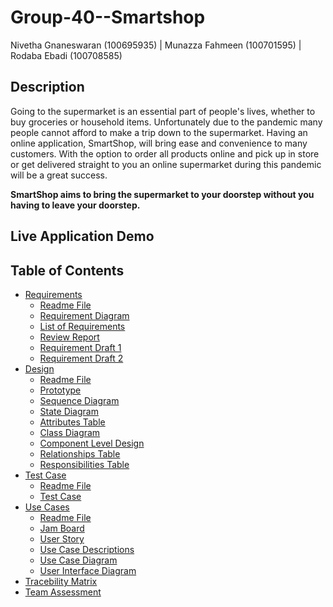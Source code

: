 # Group-40--Smartshop
Nivetha Gnaneswaran (100695935) | Munazza Fahmeen (100701595) | Rodaba Ebadi (100708585) 

## Description

Going to the supermarket is an essential part of people's lives, whether to buy groceries or household items. Unfortunately due to the pandemic many people cannot afford to make a trip down to the supermarket. Having an online application, SmartShop, will bring ease and convenience to many customers. With the option to order all products online and pick up in store or get delivered straight to you an online supermarket during this pandemic will be a great success. 

**SmartShop aims to bring the supermarket to your doorstep without you having to leave your doorstep.**

## Live Application Demo 

## Table of Contents

* [Requirements](https://github.com/SOFE2720/Group-40--Smartshop/tree/main/Requirements)
  * [Readme File](https://github.com/SOFE2720/Group-40--Smartshop/blob/main/Requirements/readme.md)
  * [Requirement Diagram](https://github.com/SOFE2720/Group-40--Smartshop/blob/main/Requirements/requirement%20diagram.png)
  * [List of Requirements](https://github.com/SOFE2720/Group-40--Smartshop/blob/main/Requirements/List_of_Requirements.pdf)
  * [Review Report](https://github.com/SOFE2720/Group-40--Smartshop/blob/main/Requirements/ReviewReport.pdf)
  * [Requirement Draft 1](https://github.com/SOFE2720/Group-40--Smartshop/blob/main/Requirements/requirements-1.png)
  * [Requirement Draft 2](https://github.com/SOFE2720/Group-40--Smartshop/blob/main/Requirements/requirements-2.png)
* [Design](https://github.com/SOFE2720/Group-40--Smartshop/tree/main/Design)
  * [Readme File](https://github.com/SOFE2720/Group-40--Smartshop/blob/main/Design/readme.md)
  * [Prototype](https://github.com/SOFE2720/Group-40--Smartshop/blob/main/Design/Prototype.gif)
  * [Sequence Diagram](https://github.com/SOFE2720/Group-40--Smartshop/blob/main/Design/Sequence%20Diagram.png)
  * [State Diagram](https://github.com/SOFE2720/Group-40--Smartshop/blob/main/Design/State%20Diagram.png)
  * [Attributes Table](https://github.com/SOFE2720/Group-40--Smartshop/blob/main/Design/attributes%20table.png)
  * [Class Diagram](https://github.com/SOFE2720/Group-40--Smartshop/blob/main/Design/class%20diagram.png)
  * [Component Level Design](https://github.com/SOFE2720/Group-40--Smartshop/blob/main/Design/component%20level%20design.png)
  * [Relationships Table](https://github.com/SOFE2720/Group-40--Smartshop/blob/main/Design/relationships%20table.png)
  * [Responsibilities Table](https://github.com/SOFE2720/Group-40--Smartshop/blob/main/Design/responsibilities%20table.png)
* [Test Case](https://github.com/SOFE2720/Group-40--Smartshop/tree/main/Test%20Case)
  * [Readme File](https://github.com/SOFE2720/Group-40--Smartshop/blob/main/Test%20Case/readme.md)
  * [Test Case](https://github.com/SOFE2720/Group-40--Smartshop/blob/main/Test%20Case/TestCase.png)
* [Use Cases](https://github.com/SOFE2720/Group-40--Smartshop/tree/main/Use%20Cases)
  * [Readme File](https://github.com/SOFE2720/Group-40--Smartshop/blob/main/Use%20Cases/readme.md)
  * [Jam Board](https://github.com/SOFE2720/Group-40--Smartshop/blob/main/Use%20Cases/jam%20board.png)
  * [User Story](https://github.com/SOFE2720/Group-40--Smartshop/blob/main/Use%20Cases/user%20story.pdf)
  * [Use Case Descriptions](https://github.com/SOFE2720/Group-40--Smartshop/blob/main/Use%20Cases/use%20case%20diagram.png)
  * [Use Case Diagram](https://github.com/SOFE2720/Group-40--Smartshop/blob/main/Use%20Cases/use%20case%20diagram.png)
  * [User Interface Diagram](https://github.com/SOFE2720/Group-40--Smartshop/blob/main/Use%20Cases/user%20interface%20diagram.jpg)
* [Tracebility Matrix](https://github.com/SOFE2720/Group-40--Smartshop/blob/main/Tracebility%20Matrix.png)
* [Team Assessment](https://github.com/SOFE2720/Group-40--Smartshop/blob/main/team%20assessment%20.pdf)
